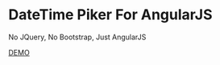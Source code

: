 DateTime Piker For AngularJS
============================

No JQuery, No Bootstrap, Just AngularJS

[DEMO](https://rawgit.com/allenhwkim/angularjs-datetime-picker/master/index.html)
